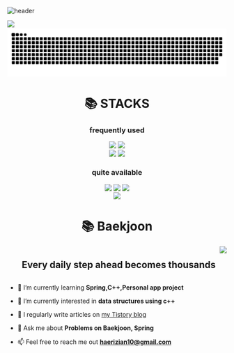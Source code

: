 ![header](https://capsule-render.vercel.app/api?type=wave&color=auto&text=Github%20Hyeri)

<!--horizontal divider(gradiant)-->
<img src="https://user-images.githubusercontent.com/73097560/115834477-dbab4500-a447-11eb-908a-139a6edaec5c.gif">



<!--- snake -->
<div align="center">
  <img  src="https://github.com/1999AZZAR/1999AZZAR/blob/main/resources/img/grid-snake.svg"
       alt="snake" /></a>
</div>



<div align=center><h1>📚 STACKS</h1></div>

<div align=center><h3>frequently used</h3></div>
<div align=center> 
  <img src="https://img.shields.io/badge/java-007396?style=for-the-badge&logo=java&logoColor=white"> 
  <img src="https://img.shields.io/badge/c++-00599C?style=for-the-badge&logo=c%2B%2B&logoColor=white">
  
  <br>
  <img src="https://img.shields.io/badge/spring-6DB33F?style=for-the-badge&logo=spring&logoColor=white">
<img src="https://img.shields.io/badge/github-181717?style=for-the-badge&logo=github&logoColor=white">

  
</div>
<div align=center><h3>quite available</h3></div>
<div align=center> 
 <img src="https://img.shields.io/badge/javascript-F7DF1E?style=for-the-badge&logo=javascript&logoColor=black">
 <img src="https://img.shields.io/badge/css-1572B6?style=for-the-badge&logo=css3&logoColor=white">
 <img src="https://img.shields.io/badge/html5-E34F26?style=for-the-badge&logo=html5&logoColor=white">

  
  <br>
  <img src="https://img.shields.io/badge/linux-FCC624?style=for-the-badge&logo=linux&logoColor=black">

  
</div>
<div align=center><h1>📚 Baekjoon</h1></div>
<img align='right' src="http://mazassumnida.wtf/api/v2/generate_badge?boj=haerizian">

<!--h2 without bottom border-->
<div id="user-content-toc">
  <ul align="center">
    <summary><h2 style="display: inline-block">Every daily step ahead becomes thousands</h2></summary>
  </ul>
</div>


<!--Intro start-->
- 🔭 I’m currently learning **Spring,C++,Personal app project**

- 🌱 I’m currently interested in **data structures using c++**

- 📝 I regularly write articles on [my Tistory blog](https://im-not-robot-0.tistory.com/)

- 💬 Ask me about **Problems on Baekjoon, Spring**

- 📫 Feel free to reach me out **haerizian10@gmail.com**

<!--Intro end-->
